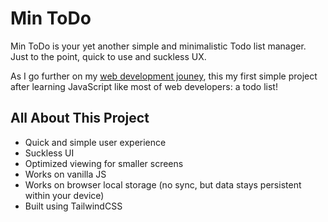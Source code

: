 # Min ToDo
Min ToDo is your yet another simple and minimalistic Todo list manager. Just to the point, quick to use and suckless UX.

As I go further on my [web development jouney](https://github.com/SwaroopSRP/learning-web-dev), this my first simple project after learning JavaScript like most of web developers: a todo list!

## All About This Project
- Quick and simple user experience
- Suckless UI
- Optimized viewing for smaller screens
- Works on vanilla JS
- Works on browser local storage (no sync, but data stays persistent within your device)
- Built using TailwindCSS

